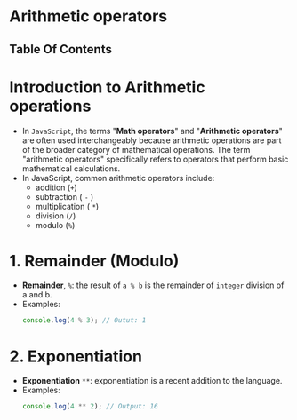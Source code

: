 # Arithmetic operators

## Table Of Contents

# Introduction to Arithmetic operations

- In `JavaScript`, the terms "**Math operators**" and "**Arithmetic operators**" are often used interchangeably because arithmetic operations are part of the broader category of mathematical operations. The term "arithmetic operators" specifically refers to operators that perform basic mathematical calculations.
- In JavaScript, common arithmetic operators include:
  - addition (`+`)
  - subtraction ( `-` )
  - multiplication ( `*`)
  - division (`/`)
  - modulo (`%`)

# 1. Remainder (Modulo)

- **Remainder**, `%`: the result of `a % b` is the remainder of `integer` division of a and b.
- Examples:
  ```js
  console.log(4 % 3); // Outut: 1
  ```

# 2. Exponentiation

- **Exponentiation** `**`: exponentiation is a recent addition to the language.
- Examples:
  ```js
  console.log(4 ** 2); // Output: 16
  ```
